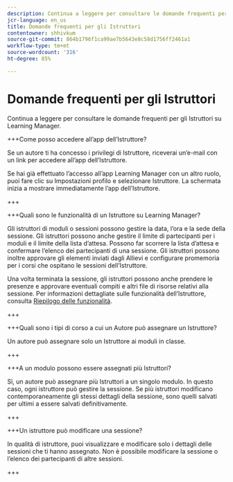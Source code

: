 ```yaml
---
description: Continua a leggere per consultare le domande frequenti per gli Istruttori su Learning Manager.
jcr-language: en_us
title: Domande frequenti per gli Istruttori
contentowner: shhivkum
source-git-commit: 864b1796f1ca99ae7b5643e8c58d1756ff2461a1
workflow-type: tm+mt
source-wordcount: '316'
ht-degree: 85%

---
```




# Domande frequenti per gli Istruttori

Continua a leggere per consultare le domande frequenti per gli Istruttori su Learning Manager.

+++Come posso accedere all’app dell’Istruttore?

Se un autore ti ha concesso i privilegi di Istruttore, riceverai un’e-mail con un link per accedere all’app dell’Istruttore.

Se hai già effettuato l’accesso all’app Learning Manager con un altro ruolo, puoi fare clic su Impostazioni profilo e selezionare Istruttore. La schermata inizia a mostrare immediatamente l’app dell’Istruttore.

+++

+++Quali sono le funzionalità di un Istruttore su Learning Manager?

Gli istruttori di moduli o sessioni possono gestire la data, l’ora e la sede della sessione. Gli istruttori possono anche gestire il limite di partecipanti per i moduli e il limite della lista d’attesa. Possono far scorrere la lista d’attesa e confermare l’elenco dei partecipanti di una sessione. Gli istruttori possono inoltre approvare gli elementi inviati dagli Allievi e configurare promemoria per i corsi che ospitano le sessioni dell’Istruttore.

Una volta terminata la sessione, gli istruttori possono anche prendere le presenze e approvare eventuali compiti e altri file di risorse relativi alla sessione. Per informazioni dettagliate sulle funzionalità dell’Istruttore, consulta [Riepilogo delle funzionalità](feature-summary/modules.md).

+++

+++Quali sono i tipi di corso a cui un Autore può assegnare un Istruttore?

Un autore può assegnare solo un Istruttore ai moduli in classe.

+++

+++A un modulo possono essere assegnati più Istruttori?

Sì, un autore può assegnare più Istruttori a un singolo modulo. In questo caso, ogni istruttore può gestire la sessione. Se più istruttori modificano contemporaneamente gli stessi dettagli della sessione, sono quelli salvati per ultimi a essere salvati definitivamente.

+++

+++Un istruttore può modificare una sessione?

In qualità di istruttore, puoi visualizzare e modificare solo i dettagli delle sessioni che ti hanno assegnato. Non è possibile modificare la sessione o l’elenco dei partecipanti di altre sessioni.

+++

